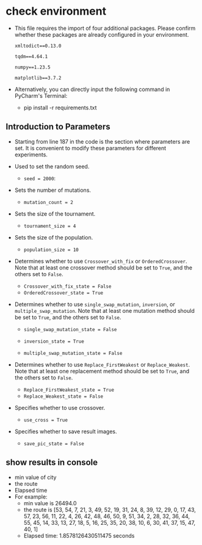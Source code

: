 # check environment

- This file requires the import of four additional packages.
Please confirm whether these packages are already configured in your environment.

  `xmltodict==0.13.0`

  `tqdm==4.64.1`

  `numpy==1.23.5`

  `matplotlib==3.7.2`

- Alternatively, you can directly input the following command in PyCharm's Terminal:
  - pip install -r requirements.txt

## Introduction to Parameters

- Starting from line 187 in the code is the section where parameters are set. It is convenient to modify these parameters for different experiments.

- Used to set the random seed.
  
  - `seed = 2000`: 
- Sets the number of mutations.
  - `mutation_count = 2`
- Sets the size of the tournament.
  - `tournament_size = 4`
- Sets the size of the population.
  - `population_size = 10`
  
- Determines whether to use `Crossover_with_fix` or `OrderedCrossover`. Note that at least one crossover method should be set to `True`, and the others set to `False`.
  - `Crossover_with_fix_state = False`
  - `OrderedCrossover_state = True`

- Determines whether to use `single_swap_mutation`, `inversion`, or `multiple_swap_mutation`. Note that at least one mutation method should be set to `True`, and the others set to `False`.
  - `single_swap_mutation_state = False`

  - `inversion_state = True`
  
  - `multiple_swap_mutation_state = False`

- Determines whether to use `Replace_FirstWeakest` or `Replace_Weakest`. Note that at least one replacement method should be set to `True`, and the others set to `False`.
  - `Replace_FirstWeakest_state = True`
  - `Replace_Weakest_state = False`

- Specifies whether to use crossover.
  - `use_cross = True`
- Specifies whether to save result images.
  - `save_pic_state = False`

## show results in console
- min value of city
- the route
- Elapsed time
- For example:
  - min value is 26494.0
  - the route is [53, 54, 7, 21, 3, 49, 52, 19, 31, 24, 8, 39, 12, 29, 0, 17, 43, 57, 23, 56, 11, 22, 4, 26, 42, 48, 46, 50, 9, 51, 34, 2, 28, 32, 36, 44, 55, 45, 14, 33, 13, 27, 18, 5, 16, 25, 35, 20, 38, 10, 6, 30, 41, 37, 15, 47, 40, 1] 
  - Elapsed time: 1.8578126430511475 seconds